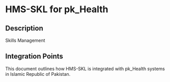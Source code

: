 # HMS-SKL for pk_Health

## Description

Skills Management

## Integration Points

This document outlines how HMS-SKL is integrated with pk_Health systems in Islamic Republic of Pakistan.
